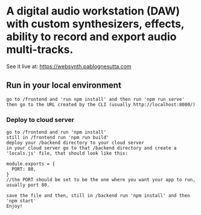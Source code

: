 # A digital audio workstation (DAW) with custom synthesizers, effects, ability to record and export audio multi-tracks.

See it live at: https://websynth.pablognesutta.com

## Run in your local environment
```
go to /frontend and 'run npm install' and then run 'npm run serve' 
then go to the URL created by the CLI (usually http://localhost:8080/)
```

### Deploy to cloud server
```
go to /frontend and run 'npm install'
still in /frontend run 'npm run build'
deploy your /backend directory to your cloud server
in your cloud server go to that /backend directory and create a 'locals.js' file, that should look like this:

module.exports = {
  PORT: 80,
}
//the PORT should be set to be the one where you want your app to run, usually port 80.

save the file and then, still in /backend run 'npm install' and then 'npm start'
Enjoy!
```
